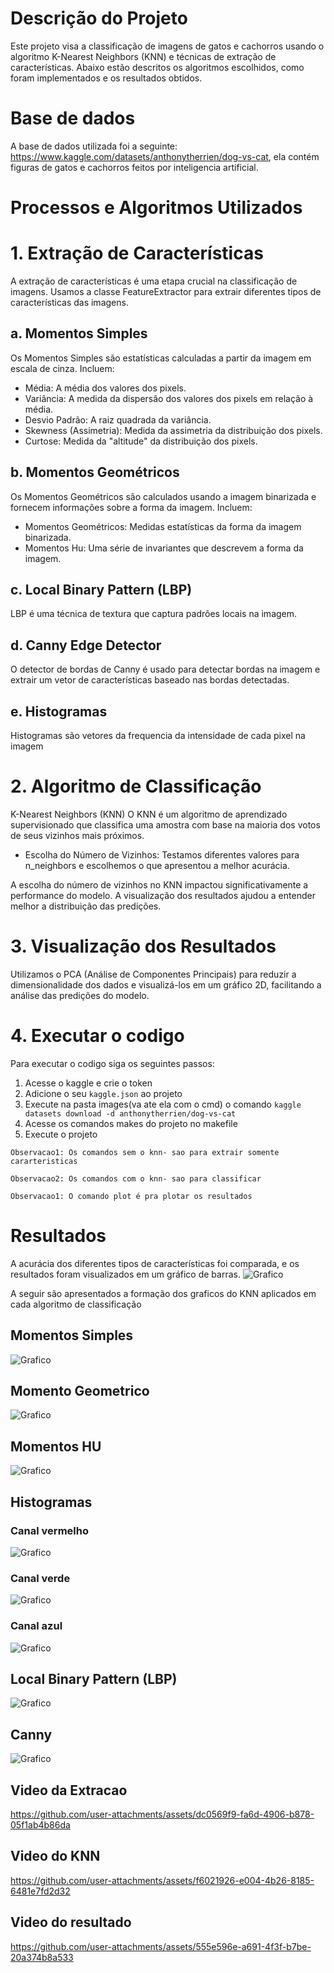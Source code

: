 # Descrição do Projeto

Este projeto visa a classificação de imagens de gatos e cachorros usando o algoritmo K-Nearest Neighbors (KNN) e técnicas de extração de características. Abaixo estão descritos os algoritmos escolhidos, como foram implementados e os resultados obtidos.
# Base de dados
A base de dados utilizada foi a seguinte: https://www.kaggle.com/datasets/anthonytherrien/dog-vs-cat, ela contém figuras de gatos e cachorros feitos por inteligencia artificial.
# Processos e Algoritmos Utilizados

  # 1. Extração de Características
  A extração de características é uma etapa crucial na classificação de imagens. Usamos a classe FeatureExtractor para extrair diferentes tipos de características das imagens.
  ## a. Momentos Simples
  Os Momentos Simples são estatísticas calculadas a partir da imagem em escala de cinza. Incluem:  
  * Média: A média dos valores dos pixels.
  * Variância: A medida da dispersão dos valores dos pixels em relação à média.    
  * Desvio Padrão: A raiz quadrada da variância.
  * Skewness (Assimetria): Medida da assimetria da distribuição dos pixels.
  * Curtose: Medida da "altitude" da distribuição dos pixels.    
  ## b. Momentos Geométricos
  Os Momentos Geométricos são calculados usando a imagem binarizada e fornecem informações sobre a forma da imagem. Incluem:
  - Momentos Geométricos: Medidas estatísticas da forma da imagem binarizada.
  - Momentos Hu: Uma série de invariantes que descrevem a forma da imagem. 
  ## c. Local Binary Pattern (LBP)
  LBP é uma técnica de textura que captura padrões locais na imagem.      
   ## d. Canny Edge Detector
  O detector de bordas de Canny é usado para detectar bordas na imagem e extrair um vetor de características baseado nas bordas detectadas.
  ## e. Histogramas
  Histogramas são vetores da frequencia da intensidade de cada pixel na imagem
  
  
  
  # 2. Algoritmo de Classificação
  K-Nearest Neighbors (KNN)
  O KNN é um algoritmo de aprendizado supervisionado que classifica uma amostra com base na maioria dos votos de seus vizinhos mais próximos.

  - Escolha do Número de Vizinhos: Testamos diferentes valores para n_neighbors e escolhemos o que apresentou a melhor acurácia.
    
   A escolha do número de vizinhos no KNN impactou significativamente a performance do modelo. A visualização dos resultados ajudou a entender melhor a distribuição das predições.

# 3. Visualização dos Resultados

Utilizamos o PCA (Análise de Componentes Principais) para reduzir a dimensionalidade dos dados e visualizá-los em um gráfico 2D, facilitando a análise das predições do modelo.

# 4. Executar o codigo
Para executar o codigo siga os seguintes passos:
1. Acesse o kaggle e crie o token
2. Adicione o seu `kaggle.json` ao projeto
3. Execute na pasta images(va ate ela com o cmd) o comando `kaggle datasets download -d anthonytherrien/dog-vs-cat`
4. Acesse os comandos makes do projeto no makefile
5. Execute o projeto

`Observacao1: Os comandos sem o knn- sao para extrair somente cararteristicas`

`Observacao2: Os comandos com o knn- sao para classificar`

`Observacao1: O comando plot é pra plotar os resultados`

# Resultados
A acurácia dos diferentes tipos de características foi comparada, e os resultados foram visualizados em um gráfico de barras.
![Grafico](graficos/grafico%20resultado.png)

A seguir são apresentados a formação dos graficos do KNN aplicados em cada algoritmo de classificação
## Momentos Simples
![Grafico](graficos/grafico_momento_simples.png)

## Momento Geometrico
![Grafico](graficos/grafico_momento_geometrico.png)


## Momentos HU
![Grafico](graficos/grafico_momentos_hu.png)

## Histogramas
### Canal vermelho
![Grafico](graficos/grafico%20hist%20vermelho.png)

### Canal verde
![Grafico](graficos/grafico%20hist%20verde.png)

### Canal azul
![Grafico](graficos/grafico%20hist%20azul.png)

## Local Binary Pattern (LBP)
![Grafico](graficos/grafico%20lbp.png)

## Canny
![Grafico](graficos/grafico_canny.png)

## Video da Extracao

https://github.com/user-attachments/assets/dc0569f9-fa6d-4906-b878-05f1ab4b86da

## Video do KNN

https://github.com/user-attachments/assets/f6021926-e004-4b26-8185-6481e7fd2d32

## Video do resultado

https://github.com/user-attachments/assets/555e596e-a691-4f3f-b7be-20a374b8a533


















